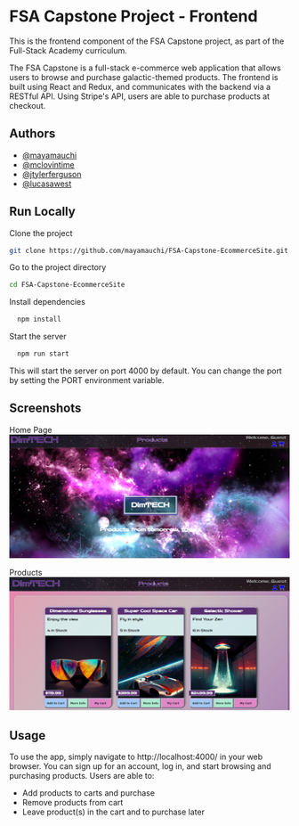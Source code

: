 
# FSA Capstone Project - Frontend
This is the frontend component of the FSA Capstone project, as part of the Full-Stack Academy curriculum.

The FSA Capstone is a full-stack e-commerce web application that allows users to browse and purchase galactic-themed products. The frontend is built using React and Redux, and communicates with the backend via a RESTful API. Using Stripe's API, users are able to purchase products at checkout. 

## Authors

- [@mayamauchi](https://www.github.com/mayamauchi)
- [@mclovintime](https://github.com/mclovintime)
- [@jtylerferguson](https://github.com/jtylerferguson)
- [@lucasawest](https://github.com/lucasawest)



## Run Locally

Clone the project

```bash
git clone https://github.com/mayamauchi/FSA-Capstone-EcommerceSite.git

```

Go to the project directory

```bash
cd FSA-Capstone-EcommerceSite
```

Install dependencies

```bash
  npm install
```

Start the server

```bash
  npm run start
```

This will start the server on port 4000 by default. You can change the port by setting the PORT environment variable.



## Screenshots

Home Page
![App Screenshot](https://github.com/mayamauchi/FSA-Capstone-EcommerceSite/blob/main/home%20page.png?raw=true)

Products
![App Screenshot](https://github.com/mayamauchi/FSA-Capstone-EcommerceSite/blob/main/products.png?raw=true)


## Usage

To use the app, simply navigate to http://localhost:4000/ in your web browser. You can sign up for an account, log in, and start browsing and purchasing products. Users are able to:

- Add products to carts and purchase
- Remove products from cart
- Leave product(s) in the cart and to purchase later 


